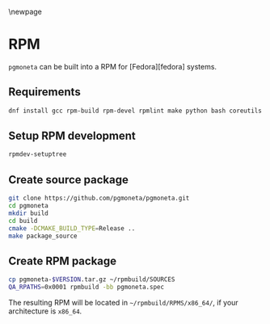 \newpage

# RPM

`pgmoneta` can be built into a RPM for [Fedora][fedora] systems.

## Requirements

```sh
dnf install gcc rpm-build rpm-devel rpmlint make python bash coreutils diffutils patch rpmdevtools chrpath
```

## Setup RPM development

```sh
rpmdev-setuptree
```

## Create source package

```sh
git clone https://github.com/pgmoneta/pgmoneta.git
cd pgmoneta
mkdir build
cd build
cmake -DCMAKE_BUILD_TYPE=Release ..
make package_source
```

## Create RPM package

```sh
cp pgmoneta-$VERSION.tar.gz ~/rpmbuild/SOURCES
QA_RPATHS=0x0001 rpmbuild -bb pgmoneta.spec
```

The resulting RPM will be located in `~/rpmbuild/RPMS/x86_64/`, if your architecture is `x86_64`.
